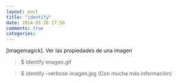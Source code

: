 ```yaml
---
layout: post
title: "identify"
date: 2014-01-28 17:50
comments: true
categories: 
---
```

[imagemagick]. Ver las propiedades de una imagen

>$ identify imagen.gif 

>$ identify -verbose imagen.jpg   (Con mucha más información)

